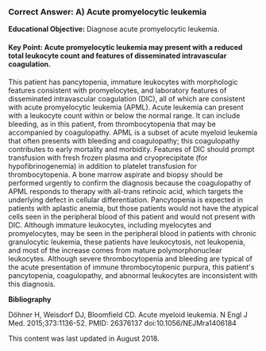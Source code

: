 
### Correct Answer: A) Acute promyelocytic leukemia 

**Educational Objective:** Diagnose acute promyelocytic leukemia.

#### **Key Point:** Acute promyelocytic leukemia may present with a reduced total leukocyte count and features of disseminated intravascular coagulation.

This patient has pancytopenia, immature leukocytes with morphologic features consistent with promyelocytes, and laboratory features of disseminated intravascular coagulation (DIC), all of which are consistent with acute promyelocytic leukemia (APML). Acute leukemia can present with a leukocyte count within or below the normal range. It can include bleeding, as in this patient, from thrombocytopenia that may be accompanied by coagulopathy. APML is a subset of acute myeloid leukemia that often presents with bleeding and coagulopathy; this coagulopathy contributes to early mortality and morbidity. Features of DIC should prompt transfusion with fresh frozen plasma and cryoprecipitate (for hypofibrinogenemia) in addition to platelet transfusion for thrombocytopenia. A bone marrow aspirate and biopsy should be performed urgently to confirm the diagnosis because the coagulopathy of APML responds to therapy with all-trans retinoic acid, which targets the underlying defect in cellular differentiation.
Pancytopenia is expected in patients with aplastic anemia, but those patients would not have the atypical cells seen in the peripheral blood of this patient and would not present with DIC.
Although immature leukocytes, including myelocytes and promyelocytes, may be seen in the peripheral blood in patients with chronic granulocytic leukemia, these patients have leukocytosis, not leukopenia, and most of the increase comes from mature polymorphonuclear leukocytes.
Although severe thrombocytopenia and bleeding are typical of the acute presentation of immune thrombocytopenic purpura, this patient's pancytopenia, coagulopathy, and abnormal leukocytes are inconsistent with this diagnosis.

**Bibliography**

Döhner H, Weisdorf DJ, Bloomfield CD. Acute myeloid leukemia. N Engl J Med. 2015;373:1136-52. PMID: 26376137 doi:10.1056/NEJMra1406184

This content was last updated in August 2018.
